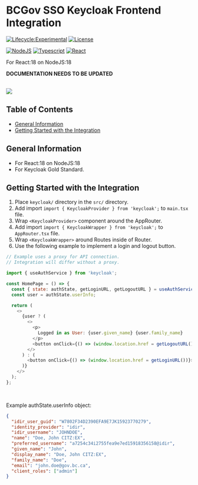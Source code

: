 # BCGov SSO Keycloak Frontend Integration

[![Lifecycle:Experimental](https://img.shields.io/badge/Lifecycle-Experimental-339999)](<Redirect-URL>)
[![License](https://img.shields.io/badge/License-Apache%202.0-blue.svg)](LICENSE)

[![NodeJS](https://img.shields.io/badge/Node.js-43853D?style=for-the-badge&logo=node.js&logoColor=white)](NodeJS)
[![Typescript](https://img.shields.io/badge/TypeScript-007ACC?style=for-the-badge&logo=typescript&logoColor=white)](Typescript)
[![React](https://img.shields.io/badge/React-20232A?style=for-the-badge&logo=react&logoColor=61DAFB)](React)

For React:18 on NodeJS:18

**DOCUMENTATION NEEDS TO BE UPDATED**

<br />

<img src="https://user-images.githubusercontent.com/16313579/224582406-c5f9491b-00be-4889-a4fe-b18987ec1e4c.png">

## Table of Contents

- [General Information](#general-information)
- [Getting Started with the Integration](#getting-started-with-the-integration)

## General Information

- For React:18 on NodeJS:18
- For Keycloak Gold Standard.

## Getting Started with the Integration

1. Place `keycloak/` directory in the `src/` directory.
2. Add import `import { KeycloakProvider } from 'keycloak';` to `main.tsx` file.
3. Wrap `<KeycloakProvider>` component around the AppRouter.
4. Add import `import { KeycloakWrapper } from 'keycloak';` to `AppRouter.tsx` file.
5. Wrap `<KeycloakWrapper>` around Routes inside of Router.
6. Use the following example to implement a login and logout button.

```JavaScript
// Example uses a proxy for API connection.
// Integration will differ without a proxy.

import { useAuthService } from 'keycloak';

const HomePage = () => {
  const { state: authState, getLoginURL, getLogoutURL } = useAuthService();
  const user = authState.userInfo;

  return (
    <>
      {user ? (
        <>
          <p>
            Logged in as User: {user.given_name} {user.family_name}
          </p>
          <button onClick={() => (window.location.href = getLogoutURL())}>Logout</button>
        </>
      ) : (
        <button onClick={() => (window.location.href = getLoginURL())}>Login with IDIR</button>
      )}
    </>
  );
};
```

<br />

Example authState.userInfo object:

```JSON
{
  "idir_user_guid": "W7802F34D2390EFA9E7JK15923770279",
  "identity_provider": "idir",
  "idir_username": "JOHNDOE",
  "name": "Doe, John CITZ:EX",
  "preferred_username": "a7254c34i2755fea9e7ed15918356158@idir",
  "given_name": "John",
  "display_name": "Doe, John CITZ:EX",
  "family_name": "Doe",
  "email": "john.doe@gov.bc.ca",
  "client_roles": ["admin"]
}
```

